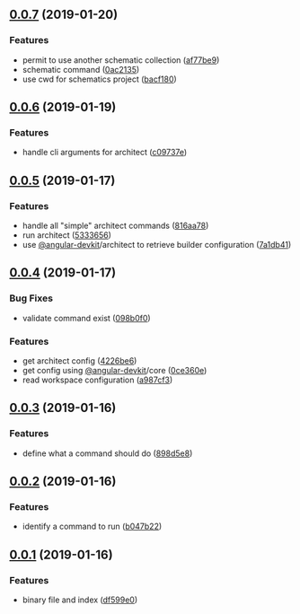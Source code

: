 ## [0.0.7](https://github.com/nlm-pro/simplified-angular-cli/compare/v0.0.6...v0.0.7) (2019-01-20)

### Features

* permit to use another schematic collection ([af77be9](https://github.com/nlm-pro/simplified-angular-cli/commit/af77be9))
* schematic command ([0ac2135](https://github.com/nlm-pro/simplified-angular-cli/commit/0ac2135))
* use cwd for schematics project ([bacf180](https://github.com/nlm-pro/simplified-angular-cli/commit/bacf180))

## [0.0.6](https://github.com/nlm-pro/simplified-angular-cli/compare/v0.0.5...v0.0.6) (2019-01-19)

### Features

* handle cli arguments for architect ([c09737e](https://github.com/nlm-pro/simplified-angular-cli/commit/c09737e))

## [0.0.5](https://github.com/nlm-pro/simplified-angular-cli/compare/v0.0.4...v0.0.5) (2019-01-17)

### Features

* handle all "simple" architect commands ([816aa78](https://github.com/nlm-pro/simplified-angular-cli/commit/816aa78))
* run architect ([5333656](https://github.com/nlm-pro/simplified-angular-cli/commit/5333656))
* use [@angular-devkit](https://github.com/angular-devkit)/architect to retrieve builder configuration ([7a1db41](https://github.com/nlm-pro/simplified-angular-cli/commit/7a1db41))

## [0.0.4](https://github.com/nlm-pro/simplified-angular-cli/compare/v0.0.3...v0.0.4) (2019-01-17)

### Bug Fixes

* validate command exist ([098b0f0](https://github.com/nlm-pro/simplified-angular-cli/commit/098b0f0))

### Features

* get architect config ([4226be6](https://github.com/nlm-pro/simplified-angular-cli/commit/4226be6))
* get config using [@angular-devkit](https://github.com/angular-devkit)/core ([0ce360e](https://github.com/nlm-pro/simplified-angular-cli/commit/0ce360e))
* read workspace configuration ([a987cf3](https://github.com/nlm-pro/simplified-angular-cli/commit/a987cf3))

## [0.0.3](https://github.com/nlm-pro/simplified-angular-cli/compare/v0.0.2...v0.0.3) (2019-01-16)

### Features

* define what a command should do ([898d5e8](https://github.com/nlm-pro/simplified-angular-cli/commit/898d5e8))

## [0.0.2](https://github.com/nlm-pro/simplified-angular-cli/compare/v0.0.1...v0.0.2) (2019-01-16)

### Features

* identify a command to run ([b047b22](https://github.com/nlm-pro/simplified-angular-cli/commit/b047b22))

## [0.0.1](https://github.com/nlm-pro/simplified-angular-cli/compare/8ea7975...v0.0.1) (2019-01-16)

### Features

* binary file and index ([df599e0](https://github.com/nlm-pro/simplified-angular-cli/commit/df599e0))
